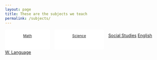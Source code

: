 ```yaml
---
layout: page
title: These are the subjects we teach
permalink: /subjects/
---
```

<html>
<style>
ul {
  display: inline;
  margin: 0;
  padding: 0;
}
ul li {display: inline-block;}
ul li:hover {background: yellow;
             color: midnightblue;}
ul li:hover ul {display: block;}
ul li ul {
  position: absolute;
  width: 200px;
  display: none;
}
ul li ul li {
  background: yellow;
  color: midnightblue;
  display: block;
}
ul li ul li a {display:block !important;}
ul li ul li:hover {background: yellow;}
.button {
   background-color: white;
   border: none;
   color: midnightblue;
   padding: 14px 60px;
   text-align: center;
   text-decoration: none;
   display: inline-block;
   font-size: 12px;
   border-radius: 6px;
   margin-right: 10px;
   max-width: 200px;
   height: 40px;
}

</style>
<body>

<div>
  <ul>
    <li class="button">
      <a href="#">Math</a>
        <ul>
          <li><a href="#">Algebra 1</a></li>
          <li><a href="#">Algebra 2</a></li>
          <li><a href="#">Geometry</a></li>
          <li><a href="#">Pre Calculus</a></li>
          <li><a href="#">Calculus</a></li>
        </ul>
    </li>
    <li class="button">
      <a href="#">Science</a>
      <ul>
        <li><a href="#">Biology</a></li>
        <li><a href="#">Chemistry</a></li>
        <li><a href="#">Environmental Science</a></li>
      </ul>
    </li>
    <li>
      <a href="#">Social Studies</a>
        <ul>
          <li><a href="#">U.S. History</a></li>
          <li><a href="#">World History</a></li>
          <li><a href="#">Government</a></li>
        </ul>
    </li>
    <li>
      <a href="#">English</a>
        <ul>
          <li><a href="#">Grammer</a></li>
          <li><a href="#">Link 2</a></li>
          <li><a href="#">Link 3</a></li>
        </ul>
    </li>
    <li>
      <a href="#">W. Language</a>
        <ul>
          <li><a href="#">Spanish</a></li>
          <li><a href="#">Dutch</a></li>
          <li><a href="#">Thelagu</a></li>
        </ul>
    </li>
    <li>
      
  </ul>
</div>

</body>
</html>


